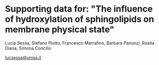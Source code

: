 # Supporting data for: "The influence of hydroxylation of sphingolipids on membrane physical state"
Lucia Sessa, Stefano Piotto, Francesco Marrafino, Barbara Panunzi, Rosita Diana, Simona Concilio

lucsessa@unisa.it
